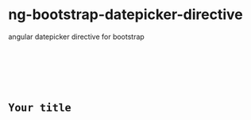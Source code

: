 # ng-bootstrap-datepicker-directive
angular datepicker directive for bootstrap 

<pre>
    <div class="container">
        <div class="block two first">
            <h2>Your title</h2>
            <div class="wrap">
              <mg-date-picker name="[form input name]" view-mode="[0,1]" ng-model="ng-model-name"  
                 ng-change="dateChangeCallback()">
               </mg-date-picker>
            </div>
        </div>
    </div>
</pre>
